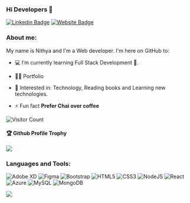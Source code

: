 <!--
**nithya-Developer/nithya-Developer** is a ✨ _special_ ✨ repository because its `README.md` (this file) appears on your GitHub profile.

Here are some ideas to get you started:

- 🔭 I’m currently working on ...
- 🌱 I’m currently learning ...
- 👯 I’m looking to collaborate on ...
- 🤔 I’m looking for help with ...
- 💬 Ask me about ...
- 📫 How to reach me: ...
- 😄 Pronouns: ...
- ⚡ Fun fact: ...
-->


### Hi Developers 👋
[![Linkedin Badge](https://img.shields.io/badge/-Nithya-blue?style=flat-square&logo=Linkedin&logoColor=white&link=https://www.linkedin.com/in/Nithya--01629954/)](linkedin.com/in/nithya-basavaraj-b7a858139)
[![Website Badge](https://img.shields.io/badge/StackOverflow-Nithya-yellow)](https://stackoverflow.com/users/15824800/nitya?tab=profile)
<!--[![Website Badge](https://img.shields.io/badge/WebSite-Nithya-green)](https://www.akash)-->


### About me:

My name is Nithya and I'm a Web developer. I'm here on GitHub to:

- 💻 I’m currently learning Full Stack Development 🚀.

- 👨‍💻 Portfolio  

- 🧩 Interested in: Technology, Reading books and Learning new technologies.

- ⚡ Fun fact **Prefer Chai over coffee**



![Visitor Count](https://profile-counter.glitch.me/nithya-Developer/count.svg)

<div>
  <h4>🏆 Github Profile Trophy</h4>
  <a href="https://github.com/ryo-ma/github-profile-trophy">
    <img src="https://github-profile-trophy.vercel.app/?username=nithya-Developer&column=7"/>
  </a>
</div>

### Languages and Tools: 

<img alt="Adobe XD" src="https://img.shields.io/badge/adobexd-%23FF26BE.svg?style=flat-square&logo=adobexd&logoColor=white"/> <img alt="Figma" src="https://img.shields.io/badge/figma-%23F24E1E.svg?style=flat-square&logo=figma&logoColor=white"/> <img alt="Bootstrap" src="https://img.shields.io/badge/bootstrap-%23563D7C.svg?style=flat-square&logo=bootstrap&logoColor=white"/>   <img alt="HTML5" src="https://img.shields.io/badge/html5-%23E34F26.svg?style=flat-square&logo=html5&logoColor=white"/> <img alt="CSS3" src="https://img.shields.io/badge/css3-%231572B6.svg?style=flat-square&logo=css3&logoColor=white"/> <img alt="NodeJS" src="https://img.shields.io/badge/node.js-%2343853D.svg?style=flat-square&logo=node-dot-js&logoColor=white"/> <img alt="React" src="https://img.shields.io/badge/react-%2320232a.svg?style=flat-square&logo=react&logoColor=%2361DAFB"/>  <img alt="Azure" src="https://img.shields.io/badge/azure-%230072C6.svg?style=flat-square&logo=azure-devops&logoColor=white"/> <img alt="MySQL" src="https://img.shields.io/badge/mysql-%2300f.svg?style=flat-square&logo=mysql&logoColor=white"/> <img alt="MongoDB" src ="https://img.shields.io/badge/MongoDB-%234ea94b.svg?style=flat-square&logo=mongodb&logoColor=white"/>

![](https://activity-graph.herokuapp.com/graph?username=nithya-Developer&theme=react-dark&area=true)







